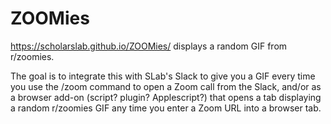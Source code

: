 # ZOOMies

https://scholarslab.github.io/ZOOMies/ displays a random GIF from r/zoomies.

The goal is to integrate this with SLab's Slack to give you a GIF every time you use the /zoom command to open a Zoom call from the Slack, and/or as a browser add-on (script? plugin? Applescript?) that opens a tab displaying a random r/zoomies GIF any time you enter a Zoom URL into a browser tab.
